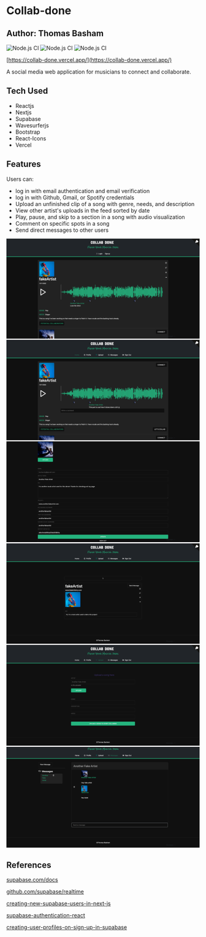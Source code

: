 # Collab-done

## Author: Thomas Basham

![Node.js CI](https://img.shields.io/badge/Supabase-181818?style=for-the-badge&logo=supabase&logoColor=white)
![Node.js CI](https://img.shields.io/badge/Vercel-000000?style=for-the-badge&logo=vercel&logoColor=white)
![Node.js CI](https://img.shields.io/badge/React-20232A?style=for-the-badge&logo=react&logoColor=61DAFB)

[https://collab-done.vercel.app/](https://collab-done.vercel.app/)

A social media web application for musicians to connect and collaborate.

## Tech Used

- Reactjs
- Nextjs
- Supabase
- Wavesurferjs
- Bootstrap
- React-Icons
- Vercel

## Features

Users can:

- log in with email authentication and email verification
- log in with Github, Gmail, or Spotify credentials
- Upload an unfinished clip of a song with genre, needs, and description
- View other artist's uploads in the feed sorted by date
- Play, pause, and skip to a section in a song with audio visualization
- Comment on specific spots in a song
- Send direct messages to other users

<img src="./public/snapShots/collabDone00.png" />
<img src="./public/snapShots/collabDone01.png" />
<img src="./public/snapShots/collabDone02.png" />
<img src="./public/snapShots/collabDone05.png" />
<img src="./public/snapShots/collabDone03.png" />
<img src="./public/snapShots/collabDone04.png" />

## References

[supabase.com/docs](https://supabase.com/docs/)

[github.com/supabase/realtime](https://github.com/supabase/realtime)

[creating-new-supabase-users-in-next-js](https://aboutmonica.com/blog/creating-new-supabase-users-in-next-js/)

[supabase-authentication-react](https://ruanmartinelli.com/posts/supabase-authentication-react)

[creating-user-profiles-on-sign-up-in-supabase](https://dev.to/sruhleder/creating-user-profiles-on-sign-up-in-supabase-5037)
